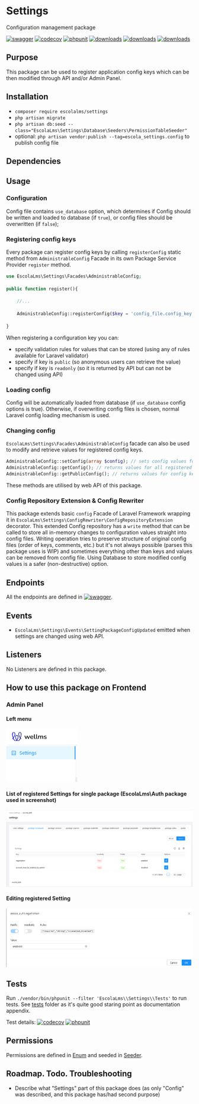 # Settings

Configuration management package

[![swagger](https://img.shields.io/badge/documentation-swagger-green)](https://escolalms.github.io/settings/)
[![codecov](https://codecov.io/gh/EscolaLMS/settings/branch/main/graph/badge.svg?token=gBzpyNK8DQ)](https://codecov.io/gh/EscolaLMS/settings)
[![phpunit](https://github.com/EscolaLMS/settings/actions/workflows/test.yml/badge.svg)](https://github.com/EscolaLMS/settings/actions/workflows/test.yml)
[![downloads](https://img.shields.io/packagist/dt/escolalms/settings)](https://packagist.org/packages/escolalms/settings)
[![downloads](https://img.shields.io/packagist/v/escolalms/settings)](https://packagist.org/packages/escolalms/settings)
[![downloads](https://img.shields.io/packagist/l/escolalms/settings)](https://packagist.org/packages/escolalms/settings)

## Purpose

This package can be used to register application config keys which can be then modified through API and/or Admin Panel.

## Installation

- `composer require escolalms/settings`
- `php artisan migrate`
- `php artisan db:seed --class="EscolaLms\Settings\Database\Seeders\PermissionTableSeeder"`
- optional: `php artisan vendor:publish --tag=escola_settings.config` to publish config file

## Dependencies

## Usage

### Configuration

Config file contains `use_database` option, which determines if Config should be written and loaded to database (if `true`), or config files should be overwritten (if `false`);

### Registering config keys

Every package can register config keys by calling `registerConfig` static method from `AdministrableConfig` Facade in its own Package Service Provider `register` method.

```php
use EscolaLms\Settings\Facades\AdministrableConfig;

public function register(){

    //...

    AdministrableConfig::registerConfig($key = 'config_file.config_key', $rules = ['required', 'string'], $public = true, $readonly = false);

}

```

When registering a configuration key you can:

- specify validation rules for values that can be stored (using any of rules available for Laravel validator)
- specify if key is `public` (so anonymous users can retrieve the value)
- specify if key is `readonly` (so it is returned by API but can not be changed using API)

### Loading config

Config will be automatically loaded from database (if `use_database` config options is true). Otherwise, if overwriting config files is chosen, normal Laravel config loading mechanism is used.

### Changing config

`EscolaLms\Settings\Facades\AdministrableConfig` facade can also be used to modify and retrieve values for registered config keys.

```php
AdministrableConfig::setConfig(array $config); // sets config values for any registered config key in $config array, running validation rules
AdministrableConfig::getConfig(); // returns values for all registered config keys
AdministrableConfig::getPublicConfig(); // returns values for config keys registered with public: true
```

These methods are utilised by web API of this package.

### Config Repository Extension & Config Rewriter

This package extends basic `config` Facade of Laravel Framework wrapping it in `EscolaLms\Settings\ConfigRewriter\ConfigRepositoryExtension` decorator. This extended Config repository has a `write` method that can be called to store all in-memory changes to configuration values straight into config files. Writing operation tries to preserve structure of original config files (order of keys, comments, etc.) but it's not always possible (parses this package uses is WIP) and sometimes everything other than keys and values can be removed from config file. Using Database to store modified config values is a safer (non-destructive) option.

## Endpoints

All the endpoints are defined in [![swagger](https://img.shields.io/badge/documentation-swagger-green)](https://escolalms.github.io/settings/).

## Events

- `EscolaLms\Settings\Events\SettingPackageConfigUpdated` emitted when settings are changed using web API.

## Listeners

No Listeners are defined in this package.

## How to use this package on Frontend

### Admin Panel

#### **Left menu**

![Admin panel menu](https://raw.githubusercontent.com/EscolaLMS/settings/main/docs/menu.png "Admin panel menu")

#### **List of registered Settings for single package (EscolaLms\Auth package used in screenshot)**

![List of registered settings for single package](https://raw.githubusercontent.com/EscolaLMS/settings/main/docs/list.png "List of registered settings for single package")

#### **Editing registered Setting**

![Editing registered Setting](https://raw.githubusercontent.com/EscolaLMS/settings/main/docs/edit.png "Editing registered Setting")

## Tests

Run `./vendor/bin/phpunit --filter 'EscolaLms\\Settings\\Tests'` to run tests. See [tests](https://raw.githubusercontent.com/EscolaLMS/settings/main/tests) folder as it's quite good staring point as documentation appendix.

Test details:
[![codecov](https://codecov.io/gh/EscolaLMS/settings/branch/main/graph/badge.svg?token=gBzpyNK8DQ)](https://codecov.io/gh/EscolaLMS/settings)
[![phpunit](https://github.com/EscolaLMS/settings/actions/workflows/test.yml/badge.svg)](https://github.com/EscolaLMS/settings/actions/workflows/test.yml)

## Permissions

Permissions are defined in [Enum](https://raw.githubusercontent.com/EscolaLMS/settings/main/src/Enums/ReportsPermissionsEnum.php) and seeded in [Seeder](database/seeders/ReportsPermissionSeeder.php).

## Roadmap. Todo. Troubleshooting

- Describe what "Settings" part of this package does (as only "Config" was described, and this package has/had second purpose)
